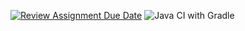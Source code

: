 [![Review Assignment Due Date](https://classroom.github.com/assets/deadline-readme-button-22041afd0340ce965d47ae6ef1cefeee28c7c493a6346c4f15d667ab976d596c.svg)](https://classroom.github.com/a/9SdtBFax)
![Java CI with Gradle](https://github.com/bhos-qa/lab-2-Hackhoven/actions/workflows/ci.yml/badge.svg)